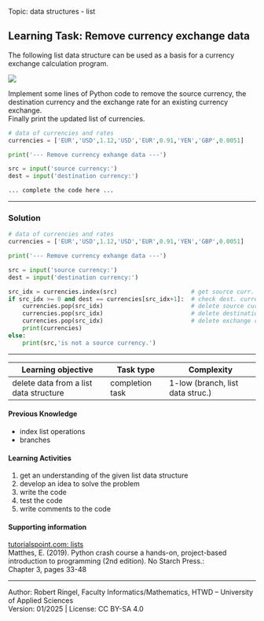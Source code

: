 Topic: data structures - list
## Learning Task: Remove currency exchange data

The following list data structure can be used as a basis for a currency exchange calculation program.

![](CurrencyExchangeCalculator.png)

Implement some lines of Python code to remove the source currency, the destination currency and the exchange rate for an existing currency exchange.  
Finally print the updated list of currencies.

``` python
# data of currencies and rates
currencies = ['EUR','USD',1.12,'USD','EUR',0.91,'YEN','GBP',0.0051]

print('--- Remove currency exhange data ---')

src = input('source currency:')
dest = input('destination currency:')

... complete the code here ...

```

---------------------------------------

### Solution

``` python
# data of currencies and rates
currencies = ['EUR','USD',1.12,'USD','EUR',0.91,'YEN','GBP',0.0051]

print('--- Remove currency exhange data ---')

src = input('source currency:')
dest = input('destination currency:')

src_idx = currencies.index(src)                     # get source curr. index
if src_idx >= 0 and dest == currencies[src_idx+1]:  # check dest. currency
	currencies.pop(src_idx)                         # delete source currency
	currencies.pop(src_idx)                         # delete destination currency
	currencies.pop(src_idx)                         # delete exchange rate
	print(currencies)
else:
	print(src,'is not a source currency.')

```
---------------------------------------


| **Learning objective**                   | **Task type**   | **Complexity**           |
| ---------------------------------------- | --------------- | ------------------------ |
| delete data from a list data structure   | completion task | 1-low (branch, list data struc.) |  

#### Previous Knowledge

- index list operations
- branches
  
#### Learning Activities

1) get an understanding of the given list data structure
2) develop an idea to solve the problem 
3) write the code
4) test the code
5) write comments to the code

#### Supporting information

[tutorialspoint.com: lists](https://www.tutorialspoint.com/python/python_lists.htm)  
Matthes, E. (2019). Python crash course a hands-on, project-based introduction to programming (2nd edition). No Starch Press.:  
Chapter 3, pages 33-48  

---------------------------------------
Author: Robert Ringel, Faculty Informatics/Mathematics, HTWD – University of Applied Sciences  
Version: 01/2025   | License: CC BY-SA 4.0
